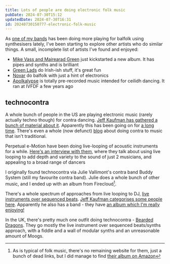 ```yaml
---
title: Lots of people are doing electronic folk music
pubDate: 2024-07-30T15:12
updatedDate: 2024-07-30T16:31
id: 20240730150777-electronic-folk-music
---
```


As [one of my bands](https://portmanteaufolk.com) has been doing more playing for balfolk using synthesisers lately, I've been starting to explore other artists who do similar things. A small, incomplete list of artists I've found and enjoyed:

- [Mike Vass and Mairearad Green](https://www.indiegogo.com/projects/a-d-a-m-mairearad-green-mike-vass#/) just kickstarted a new album. It has pipes and synths and is brilliant
- [Green Lads](https://www.viagramophone.com/green-lads) do Irish-ish stuff, it's great fun
- [Novar](https://www.novar.be/) do balfolk with just a hint of electronics
- [Apolkalypse](https://apolkalypse.bandcamp.com/album/a1) is totally pre-recorded music intended for ceilidh dancing. It ran at IVFDF a few years ago

## technocontra

A whole bunch of people in the US are playing electronic music (rarely actually techno though) for contra dancing. [Jeff Kaufman has gathered a bunch of material about it](https://www.jefftk.com/news/technocontra). Apparently this has been going on for [a long time](https://web.archive.org/web/20110910055406/http://alexkg.com/blog/2011/06/a-brief-history-of-crossover-contra/). There's even a whole (now defunct) [blog](https://www.contrasyncretist.com/blog) about doing contra to music that isn't traditional.

Perpetual e-Motion have been doing live-looping of acoustic instruments for a while. [Here's an interview with them](https://digitalcommons.colby.edu/franco_american/6/), where they talk about using live looping to add depth and variety to the sound of just 2 musicians, and appealing to a broad range of dancers

I originally found technocontra via Julie Vallimont's contra band Buddy System (still my favourite contra band). Julie does a whole bunch of other music, and I ended up with an album from Firecloud[^1].

There's a whole spectrum of approaches from live looping to DJ, [live instruments over sequenced beats](https://www.youtube.com/watch?v=D9xL1gfBgcY). [Jeff Kaufman categorises some people here](https://www.jefftk.com/p/fully-live-electronic-contra). Apparently he also has a band - they have [an album which I'm really enjoying!](https://kingfisherband.bandcamp.com/album/kingfisher-recorded-live)

In the UK, there's pretty much one outfit doing technocontra - [Bearded Dragons](https://bearded-dragons.bandcamp.com/album/bearded-dragons). They go mostly the live instrument over sequenced beats/synths approach, with a fiddle and a wall of modular synths and an unreasonable amount of Moogs.

[^1]: As is typical of folk music, there's no remaining website for them, just a bunch of dead links, but I did manage to find [their album on Amazon](https://www.amazon.co.uk/Firecloud/dp/B00IPQRBS0)
